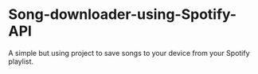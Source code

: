 # Song-downloader-using-Spotify-API
A simple but using project to save songs to your device from your Spotify playlist.
